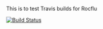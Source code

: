 This is to test Travis builds for Rocflu

[![Build Status](https://travis-ci.com/konerr/Rocflu.svg?branch=master)](https://travis-ci.com/konerr/Rocflu)
